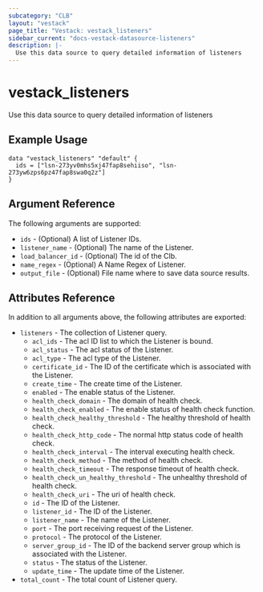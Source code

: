 ```yaml
---
subcategory: "CLB"
layout: "vestack"
page_title: "Vestack: vestack_listeners"
sidebar_current: "docs-vestack-datasource-listeners"
description: |-
  Use this data source to query detailed information of listeners
---
```

# vestack_listeners
Use this data source to query detailed information of listeners
## Example Usage
```hcl
data "vestack_listeners" "default" {
  ids = ["lsn-273yv0mhs5xj47fap8sehiiso", "lsn-273yw6zps6pz47fap8swa0q2z"]
}
```
## Argument Reference
The following arguments are supported:
* `ids` - (Optional) A list of Listener IDs.
* `listener_name` - (Optional) The name of the Listener.
* `load_balancer_id` - (Optional) The id of the Clb.
* `name_regex` - (Optional) A Name Regex of Listener.
* `output_file` - (Optional) File name where to save data source results.

## Attributes Reference
In addition to all arguments above, the following attributes are exported:
* `listeners` - The collection of Listener query.
  * `acl_ids` - The acl ID list to which the Listener is bound.
  * `acl_status` - The acl status of the Listener.
  * `acl_type` - The acl type of the Listener.
  * `certificate_id` - The ID of the certificate which is associated with the Listener.
  * `create_time` - The create time of the Listener.
  * `enabled` - The enable status of the Listener.
  * `health_check_domain` - The domain of health check.
  * `health_check_enabled` - The enable status of health check function.
  * `health_check_healthy_threshold` - The healthy threshold of health check.
  * `health_check_http_code` - The normal http status code of health check.
  * `health_check_interval` - The interval executing health check.
  * `health_check_method` - The method of health check.
  * `health_check_timeout` - The response timeout of health check.
  * `health_check_un_healthy_threshold` - The unhealthy threshold of health check.
  * `health_check_uri` - The uri of health check.
  * `id` - The ID of the Listener.
  * `listener_id` - The ID of the Listener.
  * `listener_name` - The name of the Listener.
  * `port` - The port receiving request of the Listener.
  * `protocol` - The protocol of the Listener.
  * `server_group_id` - The ID of the backend server group which is associated with the Listener.
  * `status` - The status of the Listener.
  * `update_time` - The update time of the Listener.
* `total_count` - The total count of Listener query.


